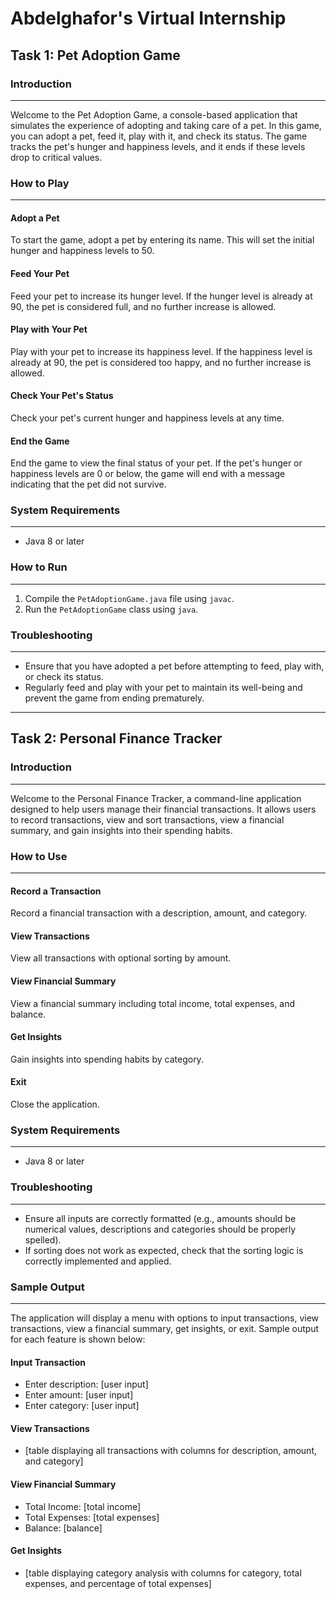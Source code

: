 # Abdelghafor's Virtual Internship

## Task 1: Pet Adoption Game

### Introduction
---------------

Welcome to the Pet Adoption Game, a console-based application that simulates the experience of adopting and taking care of a pet. In this game, you can adopt a pet, feed it, play with it, and check its status. The game tracks the pet's hunger and happiness levels, and it ends if these levels drop to critical values.

### How to Play
--------------

#### Adopt a Pet

To start the game, adopt a pet by entering its name. This will set the initial hunger and happiness levels to 50.

#### Feed Your Pet

Feed your pet to increase its hunger level. If the hunger level is already at 90, the pet is considered full, and no further increase is allowed.

#### Play with Your Pet

Play with your pet to increase its happiness level. If the happiness level is already at 90, the pet is considered too happy, and no further increase is allowed.

#### Check Your Pet's Status

Check your pet's current hunger and happiness levels at any time.

#### End the Game

End the game to view the final status of your pet. If the pet's hunger or happiness levels are 0 or below, the game will end with a message indicating that the pet did not survive.

### System Requirements
-----------------------

* Java 8 or later

### How to Run
-------------

1. Compile the `PetAdoptionGame.java` file using `javac`.
2. Run the `PetAdoptionGame` class using `java`.

### Troubleshooting
-------------------

* Ensure that you have adopted a pet before attempting to feed, play with, or check its status.
* Regularly feed and play with your pet to maintain its well-being and prevent the game from ending prematurely.

---------------

## Task 2: Personal Finance Tracker

### Introduction
---------------

Welcome to the Personal Finance Tracker, a command-line application designed to help users manage their financial transactions. It allows users to record transactions, view and sort transactions, view a financial summary, and gain insights into their spending habits.

### How to Use
--------------

#### Record a Transaction

Record a financial transaction with a description, amount, and category.

#### View Transactions

View all transactions with optional sorting by amount.

#### View Financial Summary

View a financial summary including total income, total expenses, and balance.

#### Get Insights

Gain insights into spending habits by category.

#### Exit

Close the application.

### System Requirements
-----------------------

* Java 8 or later

### Troubleshooting
-------------------

* Ensure all inputs are correctly formatted (e.g., amounts should be numerical values, descriptions and categories should be properly spelled).
* If sorting does not work as expected, check that the sorting logic is correctly implemented and applied.

### Sample Output
-----------------

The application will display a menu with options to input transactions, view transactions, view a financial summary, get insights, or exit. Sample output for each feature is shown below:

#### Input Transaction

* Enter description: [user input]
* Enter amount: [user input]
* Enter category: [user input]

#### View Transactions

* [table displaying all transactions with columns for description, amount, and category]

#### View Financial Summary

* Total Income: [total income]
* Total Expenses: [total expenses]
* Balance: [balance]

#### Get Insights

* [table displaying category analysis with columns for category, total expenses, and percentage of total expenses]

